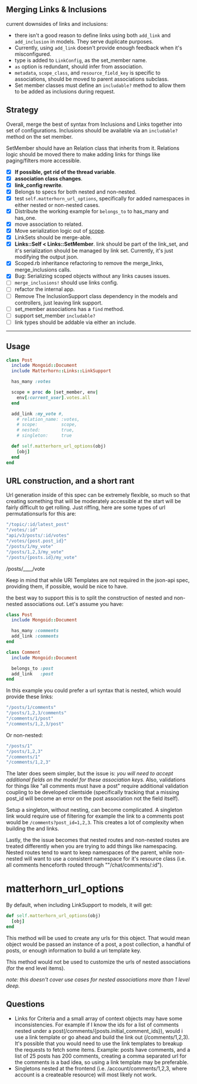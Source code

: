 ## Merging Links & Inclusions

current downsides of links and inclusions:

- there isn't a good reason to define links using both `add_link` and `add_inclusion` in models.  They serve duplicate purposes.
- Currently, using `add_link` doesn't provide enough feedback when it's misconfigured.
- type is added to `LinkConfig`, as the set_member name.
- `as` option is redundant, should infer from association.
- `metadata`, `scope_class`, and `resource_field_key` is specific to associations, should be moved to parent associations subclass.
- Set member classes must define an `includable?` method to allow them to be added as inclusions during request.

## Strategy

Overall, merge the best of syntax from Inclusions and Links together into set of configurations.  Inclusions should be available via an `includable?` method on the set member.

SetMember should have an Relation class that inherits from it.  Relations logic should be moved there to make adding links for things like paging/filters more accessible.

- [x] **If possible, get rid of the thread variable**.
- [x] **association class changes**.
- [x] **link_config rewrite**.
- [x] Belongs to specs for both nested and non-nested.
- [x] test `self.matterhorn_url_options`, specifically for added namespaces in either nested or non-nested cases.
- [x] Distribute the working example for `belongs_to` to has_many and has_one.
- [x] move association to related.
- [x] Move serialization logic out of [scope][scope].
- [x] LinkSets should be merge-able.
- [x] **Links::Self < Links::SetMember**. link should be part of the link_set, and it's serialization should be managed by link set.  Currently, it's just modifying the output json.
- [x] Scoped.rb inheritance refactoring to remove the merge_links, merge_inclusions calls.
- [x] Bug: Serializing scoped objects without any links causes issues.
- [ ] `merge_inclusions!` should use links config.
- [ ] refactor the internal app.
- [ ] Remove The InclusionSupport class dependency in the models and controllers, just leaving link support.
- [ ] set_member associations has a `find` method.
- [ ] support set_member `includable?`
- [ ] link types should be addable via either an include.

-----

## Usage

```ruby
class Post
  include Mongoid::Document
  include Matterhorn::Links::LinkSupport

  has_many :votes

  scope = proc do |set_member, env|
    env[:current_user].votes.all
  end

  add_link :my_vote #,
    # relation_name: :votes,
    # scope:         scope,
    # nested:        true,
    # singleton:     true

  def self.matterhorn_url_options(obj)
    [obj]
  end
end
```

## URL construction, and a short rant

Url generation inside of this spec can be extremely flexible, so much so that creating something that will be moderately accessible at the start will be fairly difficult to get rolling.  Just riffing, here are some types of url permutationsurls for this are:

```ruby
"/topic/:id/latest_post"
"/votes/:id"
"api/v3/posts/:id/votes"
"/votes/{post.post_id}"
"/posts/1/my_vote"
"/posts/1,2,3/my_vote"
"/posts/{posts.id}/my_vote"
```

/posts/____/vote

Keep in mind that while URI Templates are not required in the json-api spec, providing them, if possible, would be nice to have.

the best way to support this is to split the construction of nested and non-nested associations out.  Let's assume you have:

```ruby
class Post
  include Mongoid::Document

  has_many :comments
  add_link :comments
end

class Comment
  include Mongoid::Document

  belongs_to :post
  add_link   :post
end
```

In this example you could prefer a url syntax that is nested, which would provide these links:

```ruby
"/posts/1/comments"
"/posts/1,2,3/comments"
"/comments/1/post"
"/comments/1,2,3/post"
```

Or non-nested:

```ruby
"/posts/1"
"/posts/1,2,3"
"/comments/1"
"/comments/1,2,3"
```

The later does seem simpler, but the issue is: _you will need to accept additional fields on the model for these association keys._  Also, validations for things like "all comments must have a post" require additional validation coupling to be developed clientside (specifically tracking that a missing post_id will become an error on the post association not the field itself).

Setup a singleton, without nesting, can become complicated.  A singleton link would require use of filtering for example the link to a comments post would be `/comments?post_id=1,2,3`.  This creates a lot of complexity when building the and links.

Lastly, the the issue becomes that nested routes and non-nested routes are treated differently when you are trying to add things like namespacing.  Nested routes tend to want to keep namespaces of the parent, while non-nested will want to use a consistent namespace for it's resource class (i.e. all comments henceforth routed through ""/chat/comments/:id").

# matterhorn_url_options

By default, when including LinkSupport to models, it will get:

```ruby
def self.matterhorn_url_options(obj)
  [obj]
end
```

This method will be used to create any urls for this object.  That would mean object would be passed an instance of a post, a post collection, a handful of posts, or enough information to build a uri template key.

This method would not be used to customize the urls of nested associations (for the end level items).

*note: this doesn't cover use cases for nested associations more than 1 level deep.*

## Questions

- Links for Criteria and a small array of context objects may have some inconsistencies.  For example if I know the ids for a list of comments nested under a post(/comments/{posts.initial_comment_ids}), would i use a link template or go ahead and build the link out (/comments/1,2,3).  It's possible that you would need to use the link templates to breakup the requests to fetch some items.  Example: posts have comments, and a list of 25 posts has 200 comments, creating a comma separated url for the comments is a bad idea, so using a link template may be preferable.
- Singletons nested at the frontend (i.e. /account/comments/1,2,3, where account is a createable resource) will most likely not work.


[scope]: "#"
